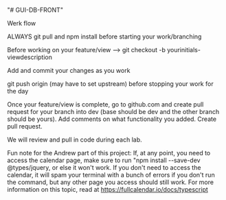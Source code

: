 "# GUI-DB-FRONT" 


Werk flow

ALWAYS git pull and npm install before starting your work/branching

Before working on your feature/view --> git checkout -b yourinitials-viewdescription

Add and commit your changes as you work 

git push origin (may have to set upstream) before stopping your work for the day

Once your feature/view is complete, go to github.com and create pull request for your branch into dev (base should be dev and the other branch should be yours). Add comments on what functionality you added. Create pull request. 

We will review and pull in code during each lab. 

Fun note for the Andrew part of this project: If, at any point, you need to access the calendar page, make sure to run "npm install --save-dev @types/jquery, or else it won't work. If you don't need to access the calendar, it will spam your terminal with a bunch of errors if you don't run the command, but any other page you access should still work. For more information on this topic, read at https://fullcalendar.io/docs/typescript
